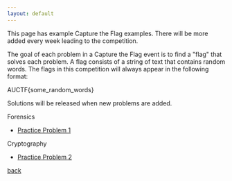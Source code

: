 ```yaml
---
layout: default
---
```


This page has example Capture the Flag examples.  There will be more added every week leading to the competition.


The goal of each problem in a Capture the Flag event is to find a "flag" that solves each problem.  A flag consists of a string of text that contains random words.  The flags in this competition will always appear in the following format:

AUCTF{some_random_words}


Solutions will be released when new problems are added.


Forensics

- [Practice Problem 1](./practice-1)



Cryptography

- [Practice Problem 2](./practice-2)



[back](./)
